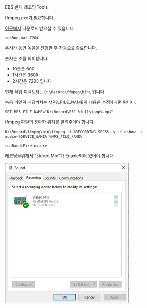 
EBS 반디 레코딩 Tools

ffmpeg.exe가 필요합니다.

[이곳에서](https://www.ffmpeg.org/) 다운로드 받으실 수 있습니다.

```shell
recRun.bat 7200 
```

두시간 동안 녹음을 진행한 후 자동으로 종료합니다.

숫자는 초를 의미합니다.

- 10분은 600
- 1시간은 3600
- 2시간은 7200 입니다

현재 작업 디렉토리는 ```D:\Record\ffmpeg\bin\``` 입니다.

녹음 파일의 저장위치는 MP3_FILE_NAME의 내용을 수정하시면 됩니다.

```
SET MP3_FILE_NAME="D:\Record\REC_%fullstamp%.mp3"
```

ffmpeg 파일의 정확한 위치를 알려주어야 합니다.

```
D:\Record\ffmpeg\bin\ffmpeg -t %RECORDING_SECS% -y -f dshow -i audio=%DEVICE_NAME% %MP3_FILE_NAME%
```

```shell
runBandiFirefox.exe
```

레코딩을위해서 "Stereo Mix"가 Enable되어 있어야 합니다.

![Stereo Mix](stereoMix.jpg)
